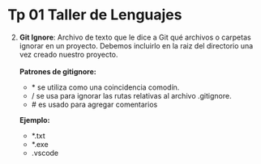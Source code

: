 # Tp 01 Taller de Lenguajes

2.  **Git Ignore**: Archivo de texto que le dice a Git qué archivos o carpetas ignorar en un proyecto. Debemos incluirlo en la raiz del directorio una vez creado nuestro proyecto. <br><br>
    **Patrones de gitignore:**

    - \* se utiliza como una coincidencia comodín.
    - / se usa para ignorar las rutas relativas al archivo .gitignore.
    - \# es usado para agregar comentarios

    **Ejemplo:**

    - \*.txt
    - \*.exe
    - .vscode
